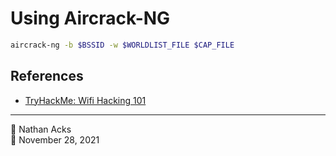 # Using Aircrack-NG

```bash
aircrack-ng -b $BSSID -w $WORLDLIST_FILE $CAP_FILE
```

## References

* [TryHackMe: Wifi Hacking 101](tryhackme-wifi-hacking-101.md)

- - - -

👤 Nathan Acks  
📅 November 28, 2021
